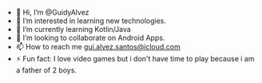 - 👋 Hi, I’m @GuidyAlvez
- 👀 I’m interested in learning new technologies.
- 🌱 I’m currently learning Kotlin/Java
- 💞️ I’m looking to collaborate on Android Apps.
- 📫 How to reach me gui.alvez.santos@icloud.com  
- ⚡ Fun fact: I love video games but i don't have time to play because i am a father of 2 boys. 

<!---
GuidyAlvez/GuidyAlvez is a ✨ special ✨ repository because its `README.md` (this file) appears on your GitHub profile.
You can click the Preview link to take a look at your changes.
--->
